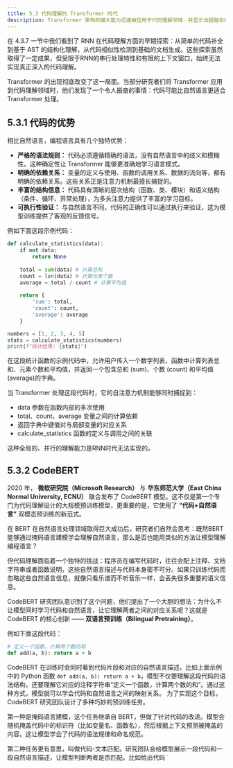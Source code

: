 ```yaml
---
title: 5.3 代码理解的 Transformer 时代
description: Transformer 架构的强大能力迅速被应用于代码理解领域，并显示出超越自然语言处理的潜力。模型如 CodeBERT 通过在代码和其对应的自然语言文档上进行双模态预训练，实现了代码搜索和克隆检测等任务的突破。随后的 GraphCodeBERT 进一步引入代码的数据流图，显式地建模程序结构，从而获得更深层次的语义理解能力。这标志着 AI 正从简单地“阅读”代码文本，迈向真正“理解”程序逻辑的时代。
---
```


在 4.3.7 一节中我们看到了 RNN 在代码理解方面的早期探索：从简单的代码补全到基于 AST 的结构化理解，从代码相似性检测到基础的文档生成。这些探索虽然取得了一定成果，但受限于RNN的串行处理特性和有限的上下文窗口，始终无法实现真正深入的代码理解。

Transformer 的出现彻底改变了这一局面。当部分研究者们将 Transformer 应用到代码理解领域时，他们发现了一个令人振奋的事情：代码可能比自然语言更适合 Transformer 处理。

## 5.3.1 代码的优势

相比自然语言，编程语言具有几个独特优势：

- **严格的语法规则：** 代码必须遵循精确的语法，没有自然语言中的歧义和模糊性。这种确定性让 Transformer 能够更准确地学习语言模式。
- **明确的依赖关系：** 变量的定义与使用、函数的调用关系、数据的流向等，都有明确的依赖关系。这些关系正是注意力机制最擅长捕捉的。
- **丰富的结构信息：** 代码具有清晰的层次结构（函数、类、模块）和语义结构（条件、循环、异常处理），为多头注意力提供了丰富的学习目标。
- **可执行性验证：** 与自然语言不同，代码的正确性可以通过执行来验证，这为模型训练提供了客观的反馈信号。

例如下面这段示例代码：

```python
def calculate_statistics(data):
    if not data:
        return None
    
    total = sum(data) # 计算总和
    count = len(data) # 计算元素个数
    average = total / count # 计算平均值
    
    return {
        'sum': total,
        'count': count, 
        'average': average
    }

numbers = [1, 2, 3, 4, 5]
stats = calculate_statistics(numbers)
print(f"统计结果: {stats}")
```

在这段统计函数的示例代码中，允许用户传入一个数字列表，函数中计算列表总和、元素个数和平均值，并返回一个包含总和 (sum)、个数 (count) 和平均值 (average)的字典。

当 Transformer 处理这段代码时，它的自注意力机制能够同时捕捉到：

- data 参数在函数内部的多次使用
- total、count、average 变量之间的计算依赖
- 返回字典中键值对与局部变量的对应关系
- calculate_statistics 函数的定义与调用之间的关联

这种全局的、并行的理解能力是RNN时代无法实现的。


## 5.3.2 CodeBERT

2020 年， **微软研究院（Microsoft Research）** 与 **华东师范大学（East China Normal University, ECNU）** 联合发布了 CodeBERT 模型。这不仅是第一个专门为代码理解设计的大规模预训练模型，更重要的是，它使用了 **“代码+自然语言”** 双模态预训练的新范式。

在 BERT 在自然语言处理领域取得巨大成功后，研究者们自然会思考：既然BERT能够通过掩码语言建模学会理解自然语言，那么是否也能用类似的方法让模型理解编程语言？

但代码理解面临着一个独特的挑战：程序员在编写代码时，往往会配上注释、文档字符串或者函数说明，这些自然语言描述与代码本身密不可分。如果只训练代码而忽略这些自然语言信息，就像只看乐谱而不听音乐一样，会丢失很多重要的语义信息。

CodeBERT 研究团队意识到了这个问题，他们提出了一个大胆的想法：为什么不让模型同时学习代码和自然语言，让它理解两者之间的对应关系呢？这就是 CodeBERT 的核心创新 —— **双语言预训练（Bilingual Pretraining）**。

例如下面这段代码：

```python
# 定义一个函数，计算两个数的和
def add(a, b): return a + b
```

CodeBERT 在训练时会同时看到代码片段和对应的自然语言描述，比如上面示例中的 Python 函数 `def add(a, b): return a + b`，模型不仅要理解这段代码的语法结构，还要理解它对应的注释字符串“定义一个函数，计算两个数的和”。通过这种方式，模型就可以学会代码和自然语言之间的映射关系。
为了实现这个目标，CodeBERT 研究团队设计了多种巧妙的预训练任务。

第一种是掩码语言建模，这个任务继承自 BERT，但做了针对代码的改进。模型会随机掩盖代码中的标识符（比如变量名、函数名），然后根据上下文预测被掩盖的内容。这让模型学会了代码的语法规律和命名规范。

第二种任务更有意思，叫做代码-文本匹配。研究团队会给模型展示一段代码和一段自然语言描述，让模型判断两者是否匹配。比如给出代码 `